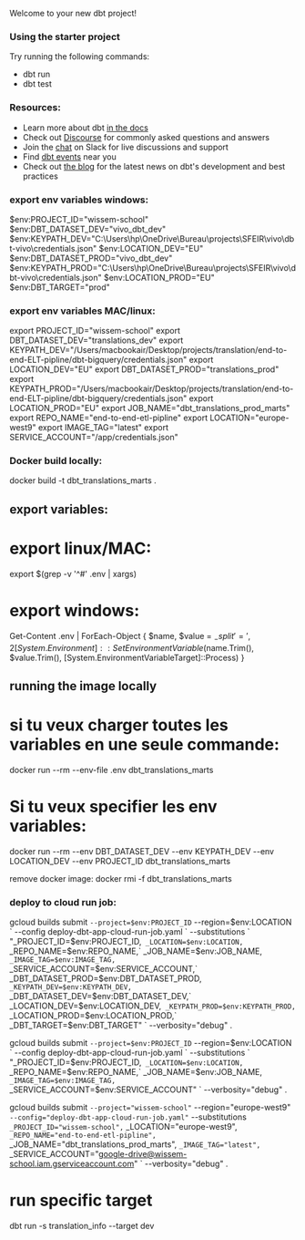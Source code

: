 Welcome to your new dbt project!

### Using the starter project

Try running the following commands:
- dbt run
- dbt test


### Resources:
- Learn more about dbt [in the docs](https://docs.getdbt.com/docs/introduction)
- Check out [Discourse](https://discourse.getdbt.com/) for commonly asked questions and answers
- Join the [chat](https://community.getdbt.com/) on Slack for live discussions and support
- Find [dbt events](https://events.getdbt.com) near you
- Check out [the blog](https://blog.getdbt.com/) for the latest news on dbt's development and best practices



### export env variables windows:
$env:PROJECT_ID="wissem-school"
$env:DBT_DATASET_DEV="vivo_dbt_dev" 
$env:KEYPATH_DEV="C:\Users\hp\OneDrive\Bureau\projects\SFEIR\vivo\dbt-vivo\credentials.json"
$env:LOCATION_DEV="EU"
$env:DBT_DATASET_PROD="vivo_dbt_dev"
$env:KEYPATH_PROD="C:\Users\hp\OneDrive\Bureau\projects\SFEIR\vivo\dbt-vivo\credentials.json"
$env:LOCATION_PROD="EU"
$env:DBT_TARGET="prod"


### export env variables MAC/linux:
export PROJECT_ID="wissem-school"
export DBT_DATASET_DEV="translations_dev" 
export KEYPATH_DEV="/Users/macbookair/Desktop/projects/translation/end-to-end-ELT-pipline/dbt-bigquery/credentials.json"
export LOCATION_DEV="EU"
export DBT_DATASET_PROD="translations_prod" 
export KEYPATH_PROD="/Users/macbookair/Desktop/projects/translation/end-to-end-ELT-pipline/dbt-bigquery/credentials.json"
export LOCATION_PROD="EU"
export JOB_NAME="dbt_translations_prod_marts"
export REPO_NAME="end-to-end-etl-pipline"
export LOCATION="europe-west9"
export IMAGE_TAG="latest"
export SERVICE_ACCOUNT="/app/credentials.json"



### Docker build locally:
docker build -t dbt_translations_marts .
## export variables:
# export linux/MAC: 
export $(grep -v '^#' .env | xargs)
# export windows: 
Get-Content .env | ForEach-Object {
    $name, $value = $_ -split '=', 2
    [System.Environment]::SetEnvironmentVariable($name.Trim(), $value.Trim(), [System.EnvironmentVariableTarget]::Process)
}

## running the image locally

# si tu veux charger toutes les variables en une seule commande:  
docker run --rm --env-file .env dbt_translations_marts
# Si tu veux specifier les env variables:
docker run --rm --env DBT_DATASET_DEV --env KEYPATH_DEV --env LOCATION_DEV --env PROJECT_ID dbt_translations_marts


remove docker image:
docker rmi -f dbt_translations_marts

### deploy to cloud run job:
gcloud builds submit `
    --project=$env:PROJECT_ID `
    --region=$env:LOCATION `
    --config deploy-dbt-app-cloud-run-job.yaml `
    --substitutions `
        "_PROJECT_ID=$env:PROJECT_ID,`
        _LOCATION=$env:LOCATION,`
        _REPO_NAME=$env:REPO_NAME,`
        _JOB_NAME=$env:JOB_NAME,`
        _IMAGE_TAG=$env:IMAGE_TAG,`
        _SERVICE_ACCOUNT=$env:SERVICE_ACCOUNT,`
        _DBT_DATASET_PROD=$env:DBT_DATASET_PROD,`
        _KEYPATH_DEV=$env:KEYPATH_DEV,`
        _DBT_DATASET_DEV=$env:DBT_DATASET_DEV,`
        _LOCATION_DEV=$env:LOCATION_DEV,`
        _KEYPATH_PROD=$env:KEYPATH_PROD,`
        _LOCATION_PROD=$env:LOCATION_PROD,`
        _DBT_TARGET=$env:DBT_TARGET" `
    --verbosity="debug" .


gcloud builds submit `
    --project=$env:PROJECT_ID `
    --region=$env:LOCATION `
    --config deploy-dbt-app-cloud-run-job.yaml `
    --substitutions `
        "_PROJECT_ID=$env:PROJECT_ID,`
        _LOCATION=$env:LOCATION,`
        _REPO_NAME=$env:REPO_NAME,`
        _JOB_NAME=$env:JOB_NAME,`
        _IMAGE_TAG=$env:IMAGE_TAG,`
        _SERVICE_ACCOUNT=$env:SERVICE_ACCOUNT" `
    --verbosity="debug" .

gcloud builds submit `
    --project="wissem-school" `
    --region="europe-west9" `
    --config="deploy-dbt-app-cloud-run-job.yaml" `
    --substitutions `
        _PROJECT_ID="wissem-school", `
        _LOCATION="europe-west9", `
        _REPO_NAME="end-to-end-etl-pipline", `
        _JOB_NAME="dbt_translations_prod_marts", `
        _IMAGE_TAG="latest", `
        _SERVICE_ACCOUNT="google-drive@wissem-school.iam.gserviceaccount.com" `
    --verbosity="debug" .


# run specific target
dbt run -s translation_info --target dev






